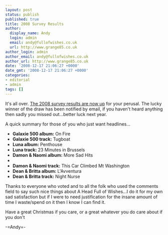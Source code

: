 ```yaml
---
layout: post
status: publish
published: true
title: 2008 Survey Results
author:
  display_name: Andy
  login: admin
  email: andy@fullofwishes.co.uk
  url: http://www.grange85.co.uk
author_login: admin
author_email: andy@fullofwishes.co.uk
author_url: http://www.grange85.co.uk
date: '2008-12-17 21:06:27 +0000'
date_gmt: '2008-12-17 21:06:27 +0000'
categories:
- editorial
- admin
tags: []
---
```

<p>It's all over. <a href="https://www.fullofwishes.co.uk/database/survey/2008/">The 2008 survey results are now up</a> for your perusal. The lucky winner of the draw has been notified by email, if you haven't heard anything then sadly you missed out...better luck next year.</p>
<p>A quick summary for those of you who just want headlines...</p>
<ul>
<li><strong>Galaxie 500 album:</strong> On Fire</li>
<li><strong>Galaxie 500 track:</strong> Tugboat</li>
<li><strong>Luna album:</strong> Penthouse</li>
<li><strong>Luna track:</strong> 23 Minutes in Brussels</li>
<li><strong>Damon & Naomi album:</strong> More Sad Hits
<li>
<li><strong>Damon & Naomi track:</strong> This Car Climbed Mt Washington</li>
<li><strong>Dean & Britta album:</strong> L'Avventura</li>
<li><strong>Dean & Britta track:</strong> Night Nurse</li>
</ul>
<p>Thanks to everyone who voted and to all the folk who used the comments field to say such nice things about A Head Full of Wishes...I do it for my own sad satisfaction but if I were to need justification for the insane amount of time I waste/spend on it then I know I can find it.</p>
<p>Have a great Christmas if you care, or a great whatever you do care about if you don't</p>
<p>-=Andy=-</p>
